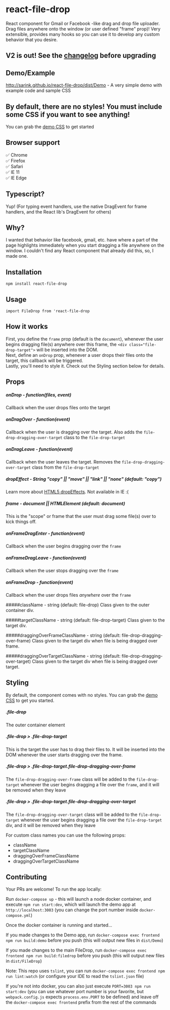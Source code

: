 # react-file-drop
React component for Gmail or Facebook -like drag and drop file uploader. Drag files anywhere onto the window (or user defined "frame" prop)! Very extensible, provides many hooks so you can use it to develop any custom behavior that you desire.

## V2 is out! See the [changelog](https://github.com/sarink/react-file-drop/blob/master/CHANGELOG.md) before upgrading

## Demo/Example
http://sarink.github.io/react-file-drop/dist/Demo - A very simple demo with example code and sample CSS

## By default, there are no styles! You must include some CSS if you want to see anything!
You can grab the [demo CSS](https://raw.githubusercontent.com/sarink/react-file-drop/master/src/Demo/Demo.css) to get started

## Browser support
✅ Chrome <br/>
✅ Firefox <br/>
✅ Safari <br/>
✅ IE 11 <br/>
✅ IE Edge <br/>

## Typescript?
Yup! (For typing event handlers, use the native DragEvent for frame handlers, and the React lib's DragEvent for others)

## Why?
I wanted that behavior like facebook, gmail, etc. have where a part of the page highlights immediately when you start dragging a file anywhere on the window. I couldn't find any React component that already did this, so, I made one.

## Installation
``npm install react-file-drop``


## Usage
``import FileDrop from 'react-file-drop``

## How it works
First, you define the ``frame`` prop (default is the ``document``), whenever the user begins dragging file(s) anywhere over this frame, the ``<div class="file-drop-target">`` will be inserted into the DOM.  
Next, define an ``onDrop`` prop, whenever a user drops their files onto the target, this callback will be triggered.  
Lastly, you'll need to style it. Check out the Styling section below for details.

## Props
##### onDrop - function(files, event)
Callback when the user drops files onto the target

##### onDragOver - function(event)
Callback when the user is dragging over the target. Also adds the ``file-drop-dragging-over-target`` class to the ``file-drop-target``

##### onDragLeave - function(event)
Callback when the user leaves the target. Removes the ``file-drop-dragging-over-target`` class from the ``file-drop-target``

##### dropEffect - String "copy" || "move" || "link" || "none" (default: "copy")
Learn more about [HTML5 dropEffects](https://developer.mozilla.org/en-US/docs/Web/API/DataTransfer#dropEffect.28.29). Not available in IE :(

##### frame - document || HTMLElement  (default: document)
This is the "scope" or frame that the user must drag some file(s) over to kick things off.

##### onFrameDragEnter - function(event)
Callback when the user begins dragging over the ``frame``

##### onFrameDragLeave - function(event)
Callback when the user stops dragging over the ``frame``

##### onFrameDrop - function(event)
Callback when the user drops files *anywhere* over the ``frame``

#####className - string (default: file-drop)
Class given to the outer container div.

#####targetClassName - string (default: file-drop-target)
Class given to the target div.

#####draggingOverFrameClassName - string (default: file-drop-dragging-over-frame)
Class given to the target div when file is being dragged over frame.

#####draggingOverTargetClassName - string (default: file-drop-dragging-over-target)
Class given to the target div when file is being dragged over target.

## Styling
By default, the component comes with no styles. You can grab the [demo CSS](https://raw.githubusercontent.com/sarink/react-file-drop/master/src/Demo/Demo.css) to get you started.

##### .file-drop
The outer container element

##### .file-drop > .file-drop-target
This is the target the user has to drag their files to. It will be inserted into the DOM whenever the user starts dragging over the frame.

##### .file-drop > .file-drop-target.file-drop-dragging-over-frame
The ``file-drop-dragging-over-frame`` class will be added to the ``file-drop-target`` whenever the user begins dragging a file over the ``frame``, and it will be removed when they leave

##### .file-drop > .file-drop-target.file-drop-dragging-over-target
The ``file-drop-dragging-over-target`` class will be added to the ``file-drop-target`` whenever the user begins dragging a file over the ``file-drop-target`` div, and it will be removed when they leave

For custom class names you can use the following props:

* className
* targetClassName
* draggingOverFrameClassName
* draggingOverTargetClassName

## Contributing
Your PRs are welcome! To run the app locally:

Run `docker-compose up` - this will launch a node docker container, and execute `npm run start:dev`, which will launch the demo app at `http://localhost:3003` (you can change the port number inside `docker-compose.yml`)

Once the docker container is running and started...

If you made changes to the Demo app, run `docker-compose exec frontend npm run build:demo` before you push (this will output new files in `dist/Demo`)

If you made changes to the main FileDrop, run `docker-compose exec frontend npm run build:filedrop` before you push (this will output new files in `dist/FileDrop`)

Note: This repo uses `tslint`, you can run `docker-compose exec frontend npm run lint:watch` (or configure your IDE to read the `tslint.json` file)

If you're not into docker, you can also just execute `PORT=3003 npm run start:dev` (you can use whatever port number is your favorite, but `webpack.config.js` expects `process.env.PORT` to be defined) and leave off the `docker-compose exec frontend` prefix from the rest of the commands
